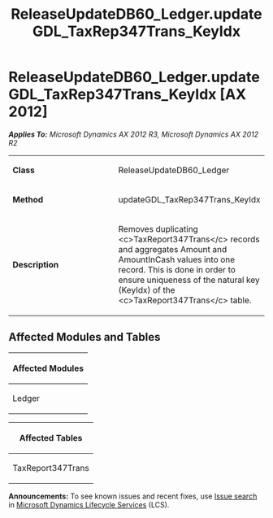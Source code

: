 ﻿---
title: ReleaseUpdateDB60_Ledger.updateGDL_TaxRep347Trans_KeyIdx
TOCTitle: ReleaseUpdateDB60_Ledger.updateGDL_TaxRep347Trans_KeyIdx
ms:assetid: 5adc6e7f-8520-e6c3-652f-822ed586106d
ms:mtpsurl: https://msdn.microsoft.com/en-us/library/JJ736299(v=AX.60)
ms:contentKeyID: 49708471
ms.date: 05/18/2015
mtps_version: v=AX.60
---

# ReleaseUpdateDB60\_Ledger.updateGDL\_TaxRep347Trans\_KeyIdx [AX 2012]


_**Applies To:** Microsoft Dynamics AX 2012 R3, Microsoft Dynamics AX 2012 R2_

<table>
<colgroup>
<col style="width: 50%" />
<col style="width: 50%" />
</colgroup>
<tbody>
<tr class="odd">
<td><p><strong>Class</strong></p></td>
<td><p>ReleaseUpdateDB60_Ledger</p></td>
</tr>
<tr class="even">
<td><p><strong>Method</strong></p></td>
<td><p>updateGDL_TaxRep347Trans_KeyIdx</p></td>
</tr>
<tr class="odd">
<td><p><strong>Description</strong></p></td>
<td><p>Removes duplicating &lt;c&gt;TaxReport347Trans&lt;/c&gt; records and aggregates Amount and AmountInCash values into one record. This is done in order to ensure uniqueness of the natural key (KeyIdx) of the &lt;c&gt;TaxReport347Trans&lt;/c&gt; table.</p></td>
</tr>
</tbody>
</table>


## Affected Modules and Tables

<table>
<colgroup>
<col style="width: 100%" />
</colgroup>
<thead>
<tr class="header">
<th><p>Affected Modules</p></th>
</tr>
</thead>
<tbody>
<tr class="odd">
<td><p>Ledger</p></td>
</tr>
</tbody>
</table>


<table>
<colgroup>
<col style="width: 100%" />
</colgroup>
<thead>
<tr class="header">
<th><p>Affected Tables</p></th>
</tr>
</thead>
<tbody>
<tr class="odd">
<td><p>TaxReport347Trans</p></td>
</tr>
</tbody>
</table>

  
**Announcements:** To see known issues and recent fixes, use [Issue search](http://go.microsoft.com/fwlink/?linkid=389258) in [Microsoft Dynamics Lifecycle Services](http://go.microsoft.com/fwlink/?linkid=306505) (LCS).

